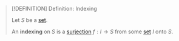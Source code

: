 >[!DEFINITION] Definition: Indexing
>
>Let $S$ be a [set](../Set.md).
>
>An **indexing** on $S$ is a [surjection](../../Analysis/Functions/Types%20of%20Functions/Injection,%20Surjection,%20Bijection.md) $f: I \to S$ from some [set](../Set.md) $I$ onto $S$.
>
>